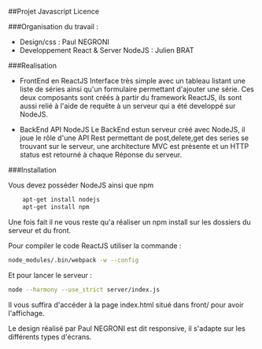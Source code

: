 ##Projet Javascript Licence 

###Organisation du travail : 

- Design/css : Paul NEGRONI
- Developpement React & Server NodeJS : Julien BRAT


###Realisation

- FrontEnd en ReactJS
Interface très simple avec un tableau listant une liste de séries ainsi qu'un formulaire permettant d'ajouter une série. Ces deux composants sont créés à partir du framework ReactJS, ils sont aussi relié à l'aide de requête à un serveur qui a été developpé sur NodeJS. 


- BackEnd API NodeJS
Le BackEnd estun serveur créé avec NodeJS, il joue le rôle d'une API Rest permettant de post,delete,get des series se trouvant sur le serveur, une architecture MVC est présente et un HTTP status est retourné à chaque Réponse du serveur. 


###Installation 

Vous devez posséder NodeJS ainsi que npm 

``` bash
	apt-get install nodejs
	apt-get install npm
```

Une fois fait il ne vous reste qu'a réaliser un npm install sur les dossiers du serveur et du front. 

Pour compiler le code ReactJS utiliser la commande : 

``` bash
node_modules/.bin/webpack -w --config 
```

Et pour lancer le serveur :

``` bash
node --harmony --use_strict server/index.js
```

Il vous suffira d'accéder à la page index.html situé dans front/ pour avoir l'affichage. 

Le design réalisé par Paul NEGRONI est dit responsive, il s'adapte sur les différents types d'écrans. 
